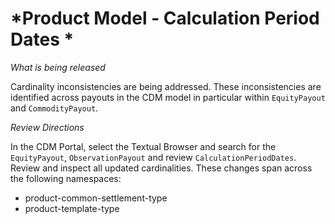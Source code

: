 # *Product Model - Calculation Period Dates *

_What is being released_

Cardinality inconsistencies are being addressed. These inconsistencies are identified across payouts in the CDM model in particular within `EquityPayout` and `CommodityPayout`.

_Review Directions_

In the CDM Portal, select the Textual Browser and search for the `EquityPayout`, `ObservationPayout` and review `CalculationPeriodDates`. Review and inspect all updated cardinalities. These changes span across the following namespaces: 

- product-common-settlement-type
- product-template-type
  

